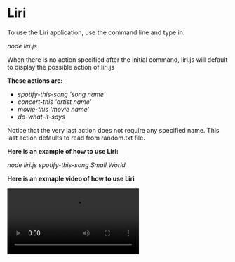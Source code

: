 # Liri

To use the Liri application, use the command line and type in:

*node liri.js*

When there is no action specified after the initial command, liri.js will default to display the possible action of liri.js

**These actions are:**

* *spotify-this-song 'song name'*
* *concert-this 'artist name'*
* *movie-this 'movie name'*
* *do-what-it-says*

Notice that the very last action does not require any specified name.  This last action defaults to read from random.txt file.

**Here is an example of how to use Liri:**

*node liri.js spotify-this-song Small World*

**Here is an exmaple video of how to use Liri**

![](Liri-Example.mp4)

